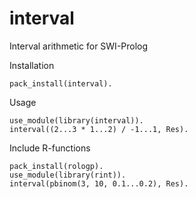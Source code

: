 # interval

Interval arithmetic for SWI-Prolog

Installation
```
pack_install(interval).
```

Usage
```
use_module(library(interval)).
interval((2...3 * 1...2) / -1...1, Res).
```

Include R-functions
```
pack_install(rologp).
use_module(library(rint)).
interval(pbinom(3, 10, 0.1...0.2), Res).
```
